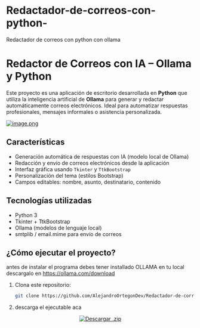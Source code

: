 # Redactador-de-correos-con-python-
Redactador de correos con python con ollama 
# Redactor de Correos con IA – Ollama y Python

Este proyecto es una aplicación de escritorio desarrollada en **Python** que utiliza la inteligencia artificial de **Ollama** para generar y redactar automáticamente correos electrónicos. Ideal para automatizar respuestas profesionales, mensajes informales o asistencia personalizada.


[![image.png](https://i.postimg.cc/d34c4rCJ/image.png)](https://postimg.cc/642PQ7zP)

## Características

- Generación automática de respuestas con IA (modelo local de Ollama)
- Redacción y envío de correos electrónicos desde la aplicación
- Interfaz gráfica usando `Tkinter` y `TtkBootstrap`
- Personalización del tema (estilos Bootstrap)
- Campos editables: nombre, asunto, destinatario, contenido

## Tecnologías utilizadas

- Python 3
- Tkinter + TtkBootstrap
- Ollama (modelos de lenguaje local)
- smtplib / email.mime para envío de correos

## ¿Cómo ejecutar el proyecto?

antes de instalar el programa debes tener installado OLLAMA en tu local descargalo en https://ollama.com/download
1. Clona este repositorio:
   ```bash
   git clone https://github.com/AlejandroOrtegonDev/Redactador-de-correos-con-python-.git

2. descarga el ejecutable aca
<p align="center">
  <a href="https://github.com/AlejandroOrtegonDev/Redactador-de-correos-con-python-/releases/download/v1.0/Redactador.zip">
    <img src="https://img.shields.io/badge/Descargar-Ejecutable-blue?style=for-the-badge&logo=windows" alt="Descargar .zip">
  </a>
</p>


